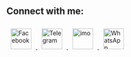 ## Connect with me:

<div align="left">
  <a href="https://www.facebook.com/mehedi131824" target="_blank">
    <img src="https://img.icons8.com/color/48/000000/facebook.png" alt="Facebook" style="width: 48px; height: 48px; margin: 10px; transition: transform 0.2s;" onmouseover="this.style.transform='scale(1.2)'" onmouseout="this.style.transform='scale(1)'"/>
  </a>
  <a href="https://t.me/MRX11412" target="_blank">
    <img src="https://img.icons8.com/color/48/000000/telegram-app.png" alt="Telegram" style="width: 48px; height: 48px; margin: 10px; transition: transform 0.2s;" onmouseover="this.style.transform='scale(1.2)'" onmouseout="this.style.transform='scale(1)'"/>
  </a>
  <a href="https://imo.im/MRX11412" target="_blank">
    <img src="https://img.icons8.com/ios-filled/50/000000/imo.png" alt="imo" style="width: 48px; height: 48px; margin: 10px; transition: transform 0.2s;" onmouseover="this.style.transform='scale(1.2)'" onmouseout="this.style.transform='scale(1)'"/>
  </a>
  <a href="https://wa.me/qr/CPVBVNDIEVWXH1" target="_blank">
    <img src="https://img.icons8.com/color/48/000000/whatsapp.png" alt="WhatsApp" style="width: 48px; height: 48px; margin: 10px; transition: transform 0.2s;" onmouseover="this.style.transform='scale(1.2)'" onmouseout="this.style.transform='scale(1)'"/>
  </a>
</div>
